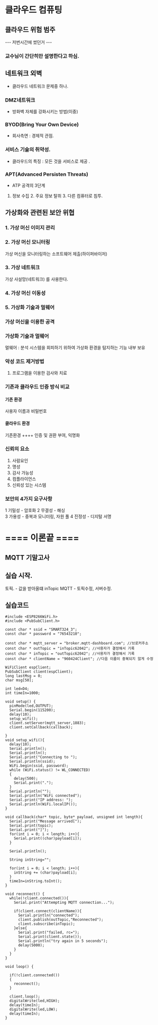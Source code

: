 # 클라우드 컴퓨팅  

## 클라우드 위험 범주   
--- 저번시간에 썼던거 ---  

### 교수님이 간단히만 설명한다고 하심.
## 네트워크 외벽  
- 클라우드 네트워크 문제중 하나.  
### DMZ네트워크  
- 방화벽 자체를 강화시키는 방법(이중)  

### BYOD(Bring Your Own Device) 
- 회사측면 : 경제적 관점.  

### 서비스 기술의 취약성.
- 클라우드의 특징 : 모든 것을 서비스로 제공  .

### APT(Advanced Persisten Threats)  
* ATP 공격의 3단계  
1. 정보 수집 2. 주요 정보 탈취 3. 다른 컴퓨터로 침투.   

## 가상화와 관련된 보안 위협  
### 1. 가상 머신 이미지 관리 
### 2. 가상 머신 모니터링  
가상 머신을 모니터링하는 소프트웨어 제출(하이퍼바이저)  
### 3. 가상 네트워크  
가상 사설망(네트워크) 를 사용한다.  
### 4. 가상 머신 이동성  
### 5. 가상화 기술과 멀웨어  


### 가상 머신을 이용한 공격

### 가상화 기술과 멀웨어  
멀웨어 : 분석 시스템을 회피하기 위하여 가상화 환경을 탐지하는 기능 내부 보유  

### 악성 코드 제거방법  
1. 프로그램을 이용한 검사와 치료


### 기존과 클라우드 인증 방식 비교  
#### 기존 환경  
사용자 이름과 비밀번호 
#### 클라우드 환경  
기존환경 ++++ 인증 및 권환 부여, 익명화  


### 신뢰의 요소  
1. 사람요인  
2. 명성  
3. 감사 가능성  
4. 컴플라이언스  
5. 신뢰성 있는 시스템   

### 보안의 4가지 요구사항  
1 기밀성 - 암호화
2 무결성 - 해싱  
3 가용성 - 중복과 모니터링, 자원 풀
4 진정성 - 디지털 서명


# ==== 이론끝 ==== 
## MQTT 기말고사  

## 실습 시작.
토픽. -  값을 받아올떄 inTopic
MQTT - 토픽수정, 서버수정. 
## 실습코드 
~~~~~~
#include <ESP8266WiFi.h>
#include <PubSubClient.h>

const char * ssid = "SMART324_3";
const char * password = "76543210";

const char * mqtt_server = "broker.mqtt-dashboard.com"; //브로커주소
const char * outTopic = "inTopic62042"; //사용자가 결정해서 기록
const char * inTopic = "outTopic62042"; //사용자가 결정해서 기록  
const char * clientName = "960424Client"; //다음 이름이 중복되지 않게 수정

WiFiClient espClient;
PubSubClient client(espClient);
long lastMsg = 0;
char msg[50];

int led=D4;
int timeIn=1000;

void setup() {
  pinMode(led,OUTPUT);
  Serial.begin(115200);
  delay(10);
  setup_wifi();
  client.setServer(mqtt_server,1883);
  client.setCallback(callback);  

}
void setup_wifi(){
  delay(10);
  Serial.println();
  Serial.println();
  Serial.print("Connecting to ");
  Serial.println(ssid);
  WiFi.begin(ssid, password);
  while (WiFi.status() != WL_CONNECTED)
  {
    delay(500);
    Serial.print(".");
  }
  Serial.println("");
  Serial.println("WiFi connected");
  Serial.print("IP address: ");
  Serial.println(WiFi.localIP());
}

void callback(char* topic, byte* payload, unsigned int length){
  Serial.print("Message arrived[");
  Serial.print(topic);
  Serial.print("]");
  for(int i = 0; i < length; i++){
    Serial.print((char)payload[i]);
  }
  
  Serial.println();
  
  String inString="";
  
  for(int i = 0; i < length; i++){
    inString += (char)payload[i];
  }
  timeIn=inString.toInt();
}

void reconnect() {
  while(!client.connected()){
    Serial.print("Attempting MQTT connection...");

    if(client.connect(clientName)){
      Serial.println("connected");
      client.publish(outTopic,"Reconnected");
      client.subscribe(inTopic);
    }else{
      Serial.print("failed, rc=");
      Serial.print(client.state());
      Serial.println("try again in 5 seconds");
      delay(5000);
    }
  }
}

void loop() {

  if(!client.connected())
  {
    reconnect();
  }

  client.loop(); 
  digitalWrite(led,HIGH);
  delay(timeIn);
  digitalWrite(led,LOW);
  delay(timeIn);
}
~~~~~~
